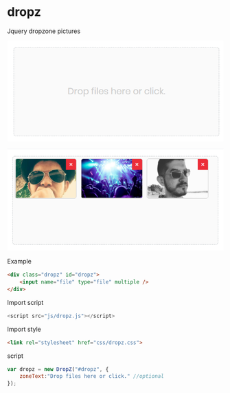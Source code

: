# dropz
Jquery dropzone pictures

![DropZ empty](https://raw.githubusercontent.com/josuebsilva/dropz/master/images/dropz-empty.png)

![DropZ empty](https://raw.githubusercontent.com/josuebsilva/dropz/master/images/dropz-images.png)

Example
```html
<div class="dropz" id="dropz">
    <input name="file" type="file" multiple />
</div>
```
 Import script
```javascript
<script src="js/dropz.js"></script>
```
Import style
```html
<link rel="stylesheet" href="css/dropz.css">
```
script
```javascript
var dropz = new DropZ("#dropz", {
    zoneText:"Drop files here or click." //optional
});
```


